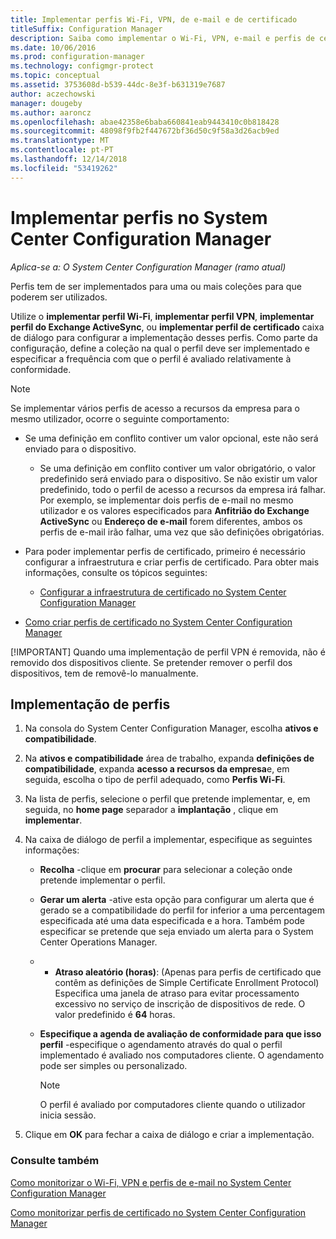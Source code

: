 ```yaml
---
title: Implementar perfis Wi-Fi, VPN, de e-mail e de certificado
titleSuffix: Configuration Manager
description: Saiba como implementar o Wi-Fi, VPN, e-mail e perfis de certificado no System Center Configuration Manager.
ms.date: 10/06/2016
ms.prod: configuration-manager
ms.technology: configmgr-protect
ms.topic: conceptual
ms.assetid: 3753608d-b539-44dc-8e3f-b631319e7687
author: aczechowski
manager: dougeby
ms.author: aaroncz
ms.openlocfilehash: abae42358e6baba660841eab9443410c0b818428
ms.sourcegitcommit: 48098f9fb2f447672bf36d50c9f58a3d26acb9ed
ms.translationtype: MT
ms.contentlocale: pt-PT
ms.lasthandoff: 12/14/2018
ms.locfileid: "53419262"
---
```

# <a name="deploy-profiles-in-system-center-configuration-manager"></a>Implementar perfis no System Center Configuration Manager

*Aplica-se a: O System Center Configuration Manager (ramo atual)*

Perfis tem de ser implementados para uma ou mais coleções para que poderem ser utilizados.  

 Utilize o **implementar perfil Wi-Fi**, **implementar perfil VPN**, **implementar perfil do Exchange ActiveSync**, ou **implementar perfil de certificado** caixa de diálogo para configurar a implementação desses perfis. Como parte da configuração, define a coleção na qual o perfil deve ser implementado e especificar a frequência com que o perfil é avaliado relativamente à conformidade.  

> [!NOTE]
>  Se implementar vários perfis de acesso a recursos da empresa para o mesmo utilizador, ocorre o seguinte comportamento:  
> 
> - Se uma definição em conflito contiver um valor opcional, este não será enviado para o dispositivo.  
>   -   Se uma definição em conflito contiver um valor obrigatório, o valor predefinido será enviado para o dispositivo. Se não existir um valor predefinido, todo o perfil de acesso a recursos da empresa irá falhar. Por exemplo, se implementar dois perfis de e-mail no mesmo utilizador e os valores especificados para **Anfitrião do Exchange ActiveSync** ou **Endereço de e-mail** forem diferentes, ambos os perfis de e-mail irão falhar, uma vez que são definições obrigatórias.  
> 
> - Para poder implementar perfis de certificado, primeiro é necessário configurar a infraestrutura e criar perfis de certificado. Para obter mais informações, consulte os tópicos seguintes:  
> 
>   -   [Configurar a infraestrutura de certificado no System Center Configuration Manager](certificate-infrastructure.md)  
> - [Como criar perfis de certificado no System Center Configuration Manager](create-certificate-profiles.md)    
> 
> [!IMPORTANT]
>  Quando uma implementação de perfil VPN é removida, não é removido dos dispositivos cliente. Se pretender remover o perfil dos dispositivos, tem de removê-lo manualmente.

## <a name="deploying--profiles"></a>Implementação de perfis  


1.  Na consola do System Center Configuration Manager, escolha **ativos e compatibilidade**.  

2.  Na **ativos e compatibilidade** área de trabalho, expanda **definições de compatibilidade**, expanda **acesso a recursos da empresa**e, em seguida, escolha o tipo de perfil adequado, como  **Perfis Wi-Fi**.  

3.  Na lista de perfis, selecione o perfil que pretende implementar, e, em seguida, no **home page** separador a **implantação** , clique em **implementar**.  

4.  Na caixa de diálogo de perfil a implementar, especifique as seguintes informações:  

    -   **Recolha** -clique em **procurar** para selecionar a coleção onde pretende implementar o perfil.  

    -   **Gerar um alerta** -ative esta opção para configurar um alerta que é gerado se a compatibilidade do perfil for inferior a uma percentagem especificada até uma data especificada e a hora. Também pode especificar se pretende que seja enviado um alerta para o System Center Operations Manager.  

    -   -   **Atraso aleatório (horas)**: (Apenas para perfis de certificado que contêm as definições de Simple Certificate Enrollment Protocol) Especifica uma janela de atraso para evitar processamento excessivo no serviço de inscrição de dispositivos de rede. O valor predefinido é **64** horas.  

    -   **Especifique a agenda de avaliação de conformidade para que isso <type> perfil** -especifique o agendamento através do qual o perfil implementado é avaliado nos computadores cliente. O agendamento pode ser simples ou personalizado.  

        > [!NOTE]  
        >  O perfil é avaliado por computadores cliente quando o utilizador inicia sessão.  

5.  Clique em **OK** para fechar a caixa de diálogo e criar a implementação.

### <a name="see-also"></a>Consulte também  

[Como monitorizar o Wi-Fi, VPN e perfis de e-mail no System Center Configuration Manager](monitor-wifi-email-vpn-profiles.md)

[Como monitorizar perfis de certificado no System Center Configuration Manager](monitor-certificate-profiles.md)
